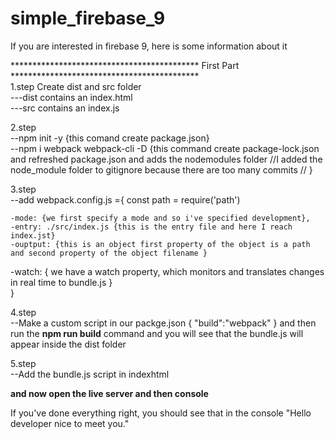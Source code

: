 # simple_firebase_9
If you are interested in firebase 9, here is some information about it <br>

******************************************* First Part *******************************************<br>
1.step
Create dist and src folder <br>
---dist contains an index.html <br>
---src contains an index.js <br>

2.step <br>
--npm init -y  {this comand create package.json}<br>
--npm i webpack webpack-cli -D {this command create package-lock.json and refreshed package.json and adds the nodemodules folder //I added the node_module folder to gitignore because there are too many commits  // }<br>

3.step <br>
--add webpack.config.js ={
    const path = require('path')

    -mode: {we first specify a mode and so i've specified development}, 
    -entry: ./src/index.js {this is the entry file and here I reach index.jst} 
    -ouptput: {this is an object first property of the object is a path and second property of the object filename }

 -watch: { we have a watch property, which monitors and translates changes in real time to bundle.js }       
} <br>

4.step <br>
--Make a custom script  in our packge.json { "build":"webpack" } and then run the <strong> npm run build</strong> command and you will see that the bundle.js will appear inside the dist folder <br>

5.step<br>
--Add the bundle.js script in indexhtml <br>

<strong>and now open the live server and then console</strong><br>

If you've done everything right, you should see that in the console "Hello developer nice to meet you."
